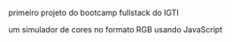 primeiro projeto do bootcamp fullstack do IGTI

um simulador de cores no formato RGB usando JavaScript

